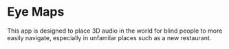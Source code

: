 # Eye Maps

This app is designed to place 3D audio in the world for blind people to more easily navigate, especially in unfamilar places such as a new restaurant.    
